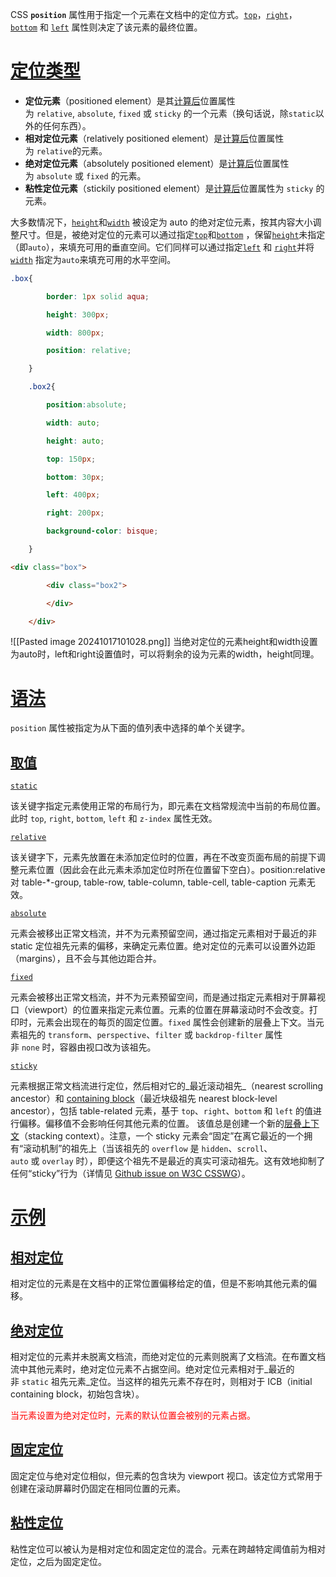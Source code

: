 CSS **`position`** 属性用于指定一个元素在文档中的定位方式。[`top`](https://developer.mozilla.org/zh-CN/docs/Web/CSS/top)，[`right`](https://developer.mozilla.org/zh-CN/docs/Web/CSS/right)，[`bottom`](https://developer.mozilla.org/zh-CN/docs/Web/CSS/bottom) 和 [`left`](https://developer.mozilla.org/zh-CN/docs/Web/CSS/left) 属性则决定了该元素的最终位置。

# [定位类型](https://developer.mozilla.org/zh-CN/docs/Web/CSS/position#%E5%AE%9A%E4%BD%8D%E7%B1%BB%E5%9E%8B)

- **定位元素**（positioned element）是其[计算后](https://developer.mozilla.org/zh-CN/docs/Web/CSS/computed_value)位置属性为 `relative`, `absolute`, `fixed` 或 `sticky` 的一个元素（换句话说，除`static`以外的任何东西）。
- **相对定位元素**（relatively positioned element）是[计算后](https://developer.mozilla.org/zh-CN/docs/Web/CSS/computed_value)位置属性为 `relative`的元素。
- **绝对定位元素**（absolutely positioned element）是[计算后](https://developer.mozilla.org/zh-CN/docs/Web/CSS/computed_value)位置属性为 `absolute` 或 `fixed` 的元素。
- **粘性定位元素**（stickily positioned element）是[计算后](https://developer.mozilla.org/zh-CN/docs/Web/CSS/computed_value)位置属性为 `sticky` 的元素。

大多数情况下，[`height`](https://developer.mozilla.org/zh-CN/docs/Web/CSS/height)和[`width`](https://developer.mozilla.org/zh-CN/docs/Web/CSS/width) 被设定为 auto 的绝对定位元素，按其内容大小调整尺寸。但是，被绝对定位的元素可以通过指定[`top`](https://developer.mozilla.org/zh-CN/docs/Web/CSS/top)和[`bottom`](https://developer.mozilla.org/zh-CN/docs/Web/CSS/bottom) ，保留[`height`](https://developer.mozilla.org/zh-CN/docs/Web/CSS/height)未指定（即`auto`），来填充可用的垂直空间。它们同样可以通过指定[`left`](https://developer.mozilla.org/zh-CN/docs/Web/CSS/left) 和 [`right`](https://developer.mozilla.org/zh-CN/docs/Web/CSS/right)并将[`width`](https://developer.mozilla.org/zh-CN/docs/Web/CSS/width) 指定为`auto`来填充可用的水平空间。

```css
.box{

        border: 1px solid aqua;

        height: 300px;

        width: 800px;

        position: relative;

    }

    .box2{

        position:absolute;

        width: auto;

        height: auto;

        top: 150px;

        bottom: 30px;

        left: 400px;

        right: 200px;

        background-color: bisque;

    }
```

```html
<div class="box">

        <div class="box2">

        </div>

    </div>
```

![[Pasted image 20241017101028.png]]
当绝对定位的元素height和width设置为auto时，left和right设置值时，可以将剩余的设为元素的width，height同理。
# [语法](https://developer.mozilla.org/zh-CN/docs/Web/CSS/position#%E8%AF%AD%E6%B3%95)

`position` 属性被指定为从下面的值列表中选择的单个关键字。

## [取值](https://developer.mozilla.org/zh-CN/docs/Web/CSS/position#%E5%8F%96%E5%80%BC)

[`static`](https://developer.mozilla.org/zh-CN/docs/Web/CSS/position#static)

该关键字指定元素使用正常的布局行为，即元素在文档常规流中当前的布局位置。此时 `top`, `right`, `bottom`, `left` 和 `z-index` 属性无效。

[`relative`](https://developer.mozilla.org/zh-CN/docs/Web/CSS/position#relative)

该关键字下，元素先放置在未添加定位时的位置，再在不改变页面布局的前提下调整元素位置（因此会在此元素未添加定位时所在位置留下空白）。position:relative 对 table-*-group, table-row, table-column, table-cell, table-caption 元素无效。

[`absolute`](https://developer.mozilla.org/zh-CN/docs/Web/CSS/position#absolute)

元素会被移出正常文档流，并不为元素预留空间，通过指定元素相对于最近的非 static 定位祖先元素的偏移，来确定元素位置。绝对定位的元素可以设置外边距（margins），且不会与其他边距合并。

[`fixed`](https://developer.mozilla.org/zh-CN/docs/Web/CSS/position#fixed)

元素会被移出正常文档流，并不为元素预留空间，而是通过指定元素相对于屏幕视口（viewport）的位置来指定元素位置。元素的位置在屏幕滚动时不会改变。打印时，元素会出现在的每页的固定位置。`fixed` 属性会创建新的层叠上下文。当元素祖先的 `transform`、`perspective`、`filter` 或 `backdrop-filter` 属性非 `none` 时，容器由视口改为该祖先。

[`sticky`](https://developer.mozilla.org/zh-CN/docs/Web/CSS/position#sticky)

元素根据正常文档流进行定位，然后相对它的_最近滚动祖先_（nearest scrolling ancestor）和 [containing block](https://developer.mozilla.org/zh-CN/docs/Web/CSS/Containing_block)（最近块级祖先 nearest block-level ancestor），包括 table-related 元素，基于 `top`、`right`、`bottom` 和 `left` 的值进行偏移。偏移值不会影响任何其他元素的位置。 该值总是创建一个新的[层叠上下文](https://developer.mozilla.org/zh-CN/docs/Web/CSS/CSS_positioned_layout/Understanding_z-index/Stacking_context)（stacking context）。注意，一个 sticky 元素会“固定”在离它最近的一个拥有“滚动机制”的祖先上（当该祖先的 `overflow` 是 `hidden`、`scroll`、`auto` 或 `overlay` 时），即便这个祖先不是最近的真实可滚动祖先。这有效地抑制了任何“sticky”行为（详情见 [Github issue on W3C CSSWG](https://github.com/w3c/csswg-drafts/issues/865)）。

# [示例](https://developer.mozilla.org/zh-CN/docs/Web/CSS/position#%E7%A4%BA%E4%BE%8B)

## [相对定位](https://developer.mozilla.org/zh-CN/docs/Web/CSS/position#%E7%9B%B8%E5%AF%B9%E5%AE%9A%E4%BD%8D)

相对定位的元素是在文档中的正常位置偏移给定的值，但是不影响其他元素的偏移。

## [绝对定位](https://developer.mozilla.org/zh-CN/docs/Web/CSS/position#%E7%BB%9D%E5%AF%B9%E5%AE%9A%E4%BD%8D)

相对定位的元素并未脱离文档流，而绝对定位的元素则脱离了文档流。在布置文档流中其他元素时，绝对定位元素不占据空间。绝对定位元素相对于_最近的非 `static` 祖先元素_定位。当这样的祖先元素不存在时，则相对于 ICB（initial containing block，初始包含块）。

<font color="#ff0000"> 当元素设置为绝对定位时，元素的默认位置会被别的元素占据。</font>

## [固定定位](https://developer.mozilla.org/zh-CN/docs/Web/CSS/position#%E5%9B%BA%E5%AE%9A%E5%AE%9A%E4%BD%8D)

固定定位与绝对定位相似，但元素的包含块为 viewport 视口。该定位方式常用于创建在滚动屏幕时仍固定在相同位置的元素。

## [粘性定位](https://developer.mozilla.org/zh-CN/docs/Web/CSS/position#%E7%B2%98%E6%80%A7%E5%AE%9A%E4%BD%8D)

粘性定位可以被认为是相对定位和固定定位的混合。元素在跨越特定阈值前为相对定位，之后为固定定位。


